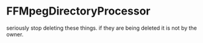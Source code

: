 # FFMpegDirectoryProcessor

seriously stop deleting these things. if they are being deleted it is not by the owner.
